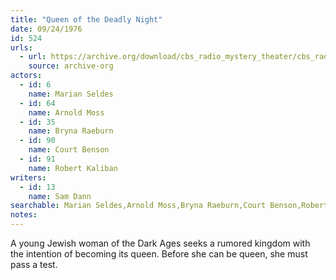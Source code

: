 ```yaml
---
title: "Queen of the Deadly Night"
date: 09/24/1976
id: 524
urls: 
  - url: https://archive.org/download/cbs_radio_mystery_theater/cbs_radio_mystery_theater-0501-0550.zip/cbs_radio_mystery_theater-0501-0550%2Fcbsrmt_0524_queen_of_the_deadly_night.mp3
    source: archive-org
actors:  
  - id: 6
    name: Marian Seldes  
  - id: 64
    name: Arnold Moss  
  - id: 35
    name: Bryna Raeburn  
  - id: 90
    name: Court Benson  
  - id: 91
    name: Robert Kaliban
writers:  
  - id: 13
    name: Sam Dann
searchable: Marian Seldes,Arnold Moss,Bryna Raeburn,Court Benson,Robert Kaliban Sam Dann
notes:  
---
```

A young Jewish woman of the Dark Ages seeks a rumored kingdom with the intention of becoming its queen. Before she can be queen, she must pass a test.
